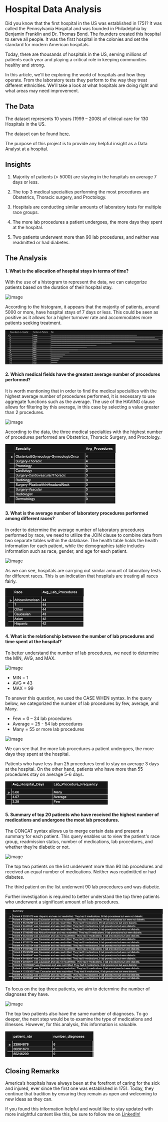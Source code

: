 # Hospital Data Analysis

Did you know that the first hospital in the US was established in 1751? It was called the Pennsylvania Hospital and was founded in Philadelphia by Benjamin Franklin and Dr. Thomas Bond. The founders created this hospital to serve all people. It was the first hospital in the colonies and set the standard for modern American hospitals. 

Today, there are thousands of hospitals in the US, serving millions of patients each year and playing a critical role in keeping communities healthy and strong.

In this article, we'll be exploring the world of hospitals and how they operate. From the laboratory tests they perform to the way they treat different ethnicities. We'll take a look at what hospitals are doing right and what areas may need improvement.

## The Data

The dataset represents 10 years (1999 – 2008) of clinical care for 130 Hospitals in the US. 
 
The dataset can be found [here.](https://www.kaggle.com/code/iabhishekofficial/prediction-on-hospital-readmission/data?select=diabetic_data.csv)

The purpose of this project is to provide any helpful insight as a Data Analyst at a hospital. 

## Insights

1.	Majority of patients (> 5000) are staying in the hospitals on average 7 days or less. 

2.	The top 3 medical specialties performing the most procedures are Obstetrics, Thoracic surgery, and Proctology. 

3.	Hospitals are conducting similar amounts of laboratory tests for multiple race groups.

4.	The more lab procedures a patient undergoes, the more days they spent at the hospital.

5.	Two patients underwent more than 90 lab procedures, and neither was readmitted or had diabetes.

## The Analysis

#### 1.	What is the allocation of hospital stays in terms of time?

With the use of a histogram to represent the data, we can categorize patients based on the duration of their hospital stay.

![image](https://user-images.githubusercontent.com/120342460/216101986-28e52e55-9624-435b-804b-d2caeac23827.png)

According to the histogram, it appears that the majority of patients, around 5000 or more, have hospital stays of 7 days or less. This could be seen as positive as it allows for a higher turnover rate and accommodates more patients seeking treatment.

<img src="images/histogram.health.png?raw=true"/>

#### 2.	Which medical fields have the greatest average number of procedures performed?

It is worth mentioning that in order to find the medical specialties with the highest average number of procedures performed, it is necessary to use aggregate functions such as the average. The use of the HAVING clause allows for filtering by this average, in this case by selecting a value greater than 2 procedures.

![image](https://user-images.githubusercontent.com/120342460/216172738-3038a6cd-f385-4292-ba79-a339fdf9470f.png)

According to the data, the three medical specialties with the highest number of procedures performed are Obstetrics, Thoracic Surgery, and Proctology.

<img src="images/num_procedures.health.png?raw=true"/>

#### 3.	What is the average number of laboratory procedures performed among different races?

In order to determine the average number of laboratory procedures performed by race, we need to utilize the JOIN clause to combine data from two separate tables within the database. The health table holds the health information for each patient, while the demographics table includes information such as race, gender, and age for each patient.

![image](https://user-images.githubusercontent.com/120342460/216175463-2f684ca8-7d02-4188-88af-0afd923b42c3.png)

As we can see, hospitals are carrying out similar amount of laboratory tests for different races. This is an indication that hospitals are treating all races fairly.

<img src="images/lab_procedures.health.png?raw=true"/>

#### 4.	What is the relationship between the number of lab procedures and time spent at the hospital?

To better understand the number of lab procedures, we need to determine the MIN, AVG, and MAX.

![image](https://user-images.githubusercontent.com/120342460/216786303-e1b8197c-be9a-4e7a-b74a-b03dd15669ff.png)

- MIN = 1
- AVG = 43
- MAX = 99 

To answer this question, we used the CASE WHEN syntax. 
In the query below, we categorized the number of lab procedures by few, average, and Many. 

- Few = 0 – 24 lab procedures
- Average = 25 - 54 lab procedures
- Many = 55 or more lab procedures

![image](https://user-images.githubusercontent.com/120342460/216785860-3cc318ed-beb3-4b02-b325-bf87863e2cb7.png)

We can see that the more lab procedures a patient undergoes, the more days they spent at the hospital. 

Patients who have less than 25 procedures tend to stay on average 3 days at the hospital. On the other hand, patients who have more than 55 procedures stay on average 5-6 days. 

<img src="images/hospitaldays.health.png?raw=true"/>

#### 5.	Summary of top 20 patients who have received the highest number of medications and undergone the most lab procedures.

The CONCAT syntax allows us to merge certain data and present a summary for each patient. This query enables us to view the patient's race group, readmission status, number of medications, lab procedures, and whether they’re diabetic or not. 

![image](https://user-images.githubusercontent.com/120342460/216841711-45a5381e-83b7-4fb0-a0f4-0e2888469222.png)

The top two patients on the list underwent more than 90 lab procedures and received an equal number of medications. Neither was readmitted or had diabetes.

The third patient on the list underwent 90 lab procedures and was diabetic.

Further investigation is required to better understand the top three patients who underwent a significant amount of lab procedures.

<img src="images/summary.health.png?raw=true"/>

To focus on the top three patients, we aim to determine the number of diagnoses they have.

![image](https://user-images.githubusercontent.com/120342460/216841719-860c95ec-10e2-4b85-9f3c-2929aed673ef.png)

The top two patients also have the same number of diagnoses. To go deeper, the next step would be to examine the type of medications and illnesses. However, for this analysis, this information is valuable.

<img src="images/diagnoses.health.png?raw=true"/>

## Closing Remarks

America’s hospitals have always been at the forefront of caring for the sick and injured, ever since the first one was established in 1751. Today, they continue that tradition by ensuring they remain as open and welcoming to new ideas as they can.

If you found this information helpful and would like to stay updated with more insightful content like this, be sure to follow me on [LinkedIn!](https://www.linkedin.com/in/vaniacortez/)



